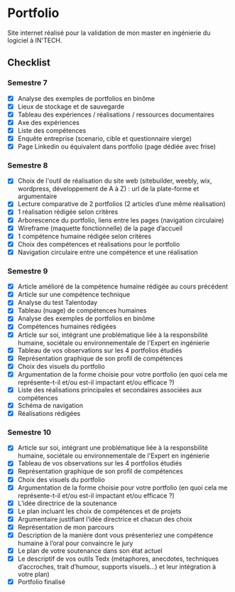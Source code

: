 # Portfolio

Site internet réalisé pour la validation de mon master en ingénierie du logiciel à IN'TECH.

## Checklist

### Semestre 7 
- [x] Analyse des exemples de portfolios en binôme
- [x] Lieux de stockage et de sauvegarde
- [x] Tableau des expériences / réalisations / ressources documentaires
- [x] Axe des expériences
- [x] Liste des compétences
- [x] Enquête entreprise (scenario, cible et questionnaire vierge)
- [x] Page Linkedin ou équivalent dans portfolio (page dédiée avec frise)

### Semestre 8 
- [x] Choix de l'outil de réalisation du site web (sitebuilder, weebly, wix, wordpress, développement de A à Z) : url de la plate-forme et argumentaire
- [x] Lecture comparative de 2 portfolios (2 articles d’une même réalisation)
- [x] 1 réalisation rédigée selon critères
- [x] Arborescence du portfolio, liens entre les pages (navigation circulaire)
- [x] Wireframe (maquette fonctionnelle) de la page d’accueil
- [x] 1 compétence humaine rédigée selon critères
- [x] Choix des compétences et réalisations pour le portfolio
- [x] Navigation circulaire entre une compétence et une réalisation

### Semestre 9
- [x] Article amélioré de la compétence humaine rédigée au cours précédent
- [x] Article sur une compétence technique
- [x] Analyse du test Talentoday
- [x] Tableau (nuage) de compétences humaines
- [x] Analyse des exemples de portfolios en binôme
- [x] Compétences humaines rédigées
- [x] Article sur soi, intégrant une problématique liée à la responsbilité humaine, sociétale ou environnementale de l'Expert en ingénierie
- [x] Tableau de vos observations sur les 4 portfolios étudiés
- [x] Représentation graphique de son profil de compétences
- [x] Choix des visuels du portfolio
- [x] Argumentation de la forme choisie pour votre portfolio (en quoi cela me représente-t-il et/ou est-il impactant et/ou efficace ?)
- [x] Liste des réalisations principales et secondaires associées aux compétences
- [x] Schéma de navigation
- [x] Réalisations rédigées

### Semestre 10 
- [x] Article sur soi, intégrant une problématique liée à la responsbilité humaine, sociétale ou environnementale de l'Expert en ingénierie
- [x] Tableau de vos observations sur les 4 portfolios étudiés
- [x] Représentation graphique de son profil de compétences
- [x] Choix des visuels du portfolio
- [x] Argumentation de la forme choisie pour votre portfolio (en quoi cela me représente-t-il et/ou est-il impactant et/ou efficace ?)
- [x] L’idée directrice de la soutenance
- [x] Le plan incluant les choix de compétences et de projets
- [x] Argumentaire justifiant l’idée directrice et chacun des choix
- [x] Représentation de mon parcours
- [x] Description de la manière dont vous présenteriez une compétence humaine à l’oral pour convaincre le jury
- [x] Le plan de votre soutenance dans son état actuel
- [x] Le descriptif de vos outils Tedx (métaphores, anecdotes, techniques d’accroches, trait d’humour, supports visuels…) et leur intégration à votre plan)
- [x] Portfolio finalisé
